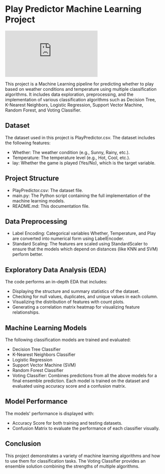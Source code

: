 # Play Predictor Machine Learning Project

![hippo](https://www.freepik.com/free-ai-image/professional-soccer-player-cartoon_187148345.htm#page=4&query=football%20gif&positiona11&from_view=keyword&track=ais_hybrid&uuid=8b36f317-6f03-43ec-9f26-370e83f421a0)

This project is a Machine Learning pipeline for predicting whether to play based on weather conditions and temperature using multiple classification algorithms. It includes data exploration, preprocessing, and the implementation of various classification algorithms such as Decision Tree, K-Nearest Neighbors, Logistic Regression, Support Vector Machine, Random Forest, and Voting Classifier.

## Dataset
The dataset used in this project is PlayPredictor.csv. The dataset includes the following features:

- Whether: The weather condition (e.g., Sunny, Rainy, etc.).
- Temperature: The temperature level (e.g., Hot, Cool, etc.).
- lay: Whether the game is played (Yes/No), which is the target variable.

## Project Structure
- PlayPredictor.csv: The dataset file.
- main.py: The Python script containing the full implementation of the machine learning models.
- README.md: This documentation file.

## Data Preprocessing
- Label Encoding: Categorical variables Whether, Temperature, and Play are converted into numerical form using LabelEncoder.
- Standard Scaling: The features are scaled using StandardScaler to ensure that the models which depend on distances (like KNN and SVM) perform better.

## Exploratory Data Analysis (EDA)
The code performs an in-depth EDA that includes:

- Displaying the structure and summary statistics of the dataset.
- Checking for null values, duplicates, and unique values in each column.
- Visualizing the distribution of features with count plots.
- Generating a correlation matrix heatmap for visualizing feature relationships.

## Machine Learning Models
The following classification models are trained and evaluated:

- Decision Tree Classifier
- K-Nearest Neighbors Classifier
- Logistic Regression
- Support Vector Machine (SVM)
- Random Forest Classifier
- Voting Classifier: Combines predictions from all the above models for a final ensemble prediction.
  Each model is trained on the dataset and evaluated using accuracy score and a confusion matrix.

## Model Performance
The models' performance is displayed with:

- Accuracy Score for both training and testing datasets.
- Confusion Matrix to evaluate the performance of each classifier visually.

## Conclusion
This project demonstrates a variety of machine learning algorithms and how to use them for classification tasks. The Voting Classifier provides an ensemble solution combining the strengths of multiple algorithms.
